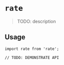 # `rate`

> TODO: description

## Usage

```
import rate from 'rate';

// TODO: DEMONSTRATE API
```
